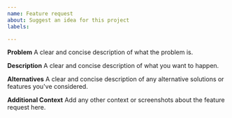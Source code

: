 ```yaml
---
name: Feature request
about: Suggest an idea for this project
labels: 

---
```


**Problem**
A clear and concise description of what the problem is.

**Description**
A clear and concise description of what you want to happen.

**Alternatives**
A clear and concise description of any alternative solutions or features you've considered.

**Additional Context**
Add any other context or screenshots about the feature request here.
